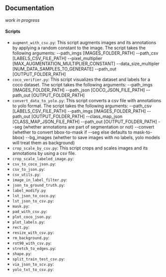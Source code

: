 ## Documentation

*work in progress*

#### Scripts

- `augment_with_csv.py`: This script augments images and its annotations by applying a random constant to the image. The script takes the following arguments: --path_imgs [IMAGES_FOLDER_PATH] --path_csv [LABELS_CSV_FILE_PATH] --pixel_multiplier [MAX_AUGMENTATION_MULTIPLIER_CONSTANT] --data_size_multipler [NUM_DATA_SAMPLES_TO_GENERATE] --path_out [OUTPUT_FOLDER_PATH]
- `coco_verifier.py`: This script visualizes the dataset and labels for a coco dataset. The script takes the following arguments:
--path_imgs [IMAGES_FOLDER_PATH] --path_json [COCO_JSON_FILE_PATH] --path_out [OUTPUT_FOLDER_PATH]
- `convert_data_to_yolo.py`: This script converts a csv file with annotations to yolo format. The script takes the following arguments: --path_csv [LABELS_CSV_FILE_PATH] --path_imgs [IMAGES_FOLDER_PATH] --path_out [OUTPUT_FOLDER_PATH] --class_map_json [CLASS_MAP_JSON_FILE_PATH] --path_out [OUTPUT_FOLDER_PATH] --seg (whether annotations are part of segmentation or not) --convert (whether to convert bbox-to-mask if --seg else defaults to mask-to-bbox) --bg_images (whether to save images with no labels, yolo models will treat them as background)
- `crop_scale_by_csv.py`: This script crops and scales images and its annotations by using a csv file.
- `crop_scale_labeled_image.py`:
- `csv_to_coco_json.py`:
- `csv_to_json.py`:
- `csv_utils.py`:
- `image_in_label_filter.py`:
- `json_to_ground_truth.py`:
- `label_modify.py`
- `lst_json_to_coco.py`:
- `lst_json_to_csv.py`:
- `mask.py`:
- `pad_with_csv.py`:
- `plot_coco_json.py`:
- `plot_labels.py`:
- `rect.py`:
- `resize_with_csv.py`:
- `rm_background.py`:
- `rot90_with_csv.py`:
- `stretch_to_edges.py`:
- `shape.py`:
- `split_train_test_csv.py`:
- `via_json_to_scv.py`:
- `yolo_txt_to_csv.py`:
